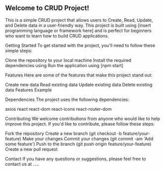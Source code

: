 <h2>Welcome to CRUD Project!</h2>

This is a simple CRUD project that allows users to Create, Read, Update, and Delete data in a user-friendly way. This project is built using [insert programming language or framework here] and is perfect for beginners who want to learn how to build CRUD applications.

Getting Started
To get started with the project, you'll need to follow these simple steps:

Clone the repository to your local machine
Install the required dependencies using 
Run the application using [npm start]

Features
Here are some of the features that make this project stand out:

Create new data
Read existing data
Update existing data
Delete existing data
Features Example


Dependencies
The project uses the following dependencies:

axios
react
react-dom
react-icons
react-router-dom

Contributing
We welcome contributions from anyone who would like to help improve this project. If you'd like to contribute, please follow these steps:

Fork the repository
Create a new branch (git checkout -b feature/your-feature)
Make your changes
Commit your changes (git commit -am 'Add some feature')
Push to the branch (git push origin feature/your-feature)
Create a new pull request

Contact
If you have any questions or suggestions, please feel free to contact us at .....
